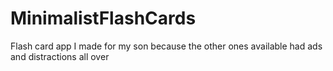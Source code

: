 # MinimalistFlashCards
Flash card app I made for my son because the other ones available had ads and distractions all over
